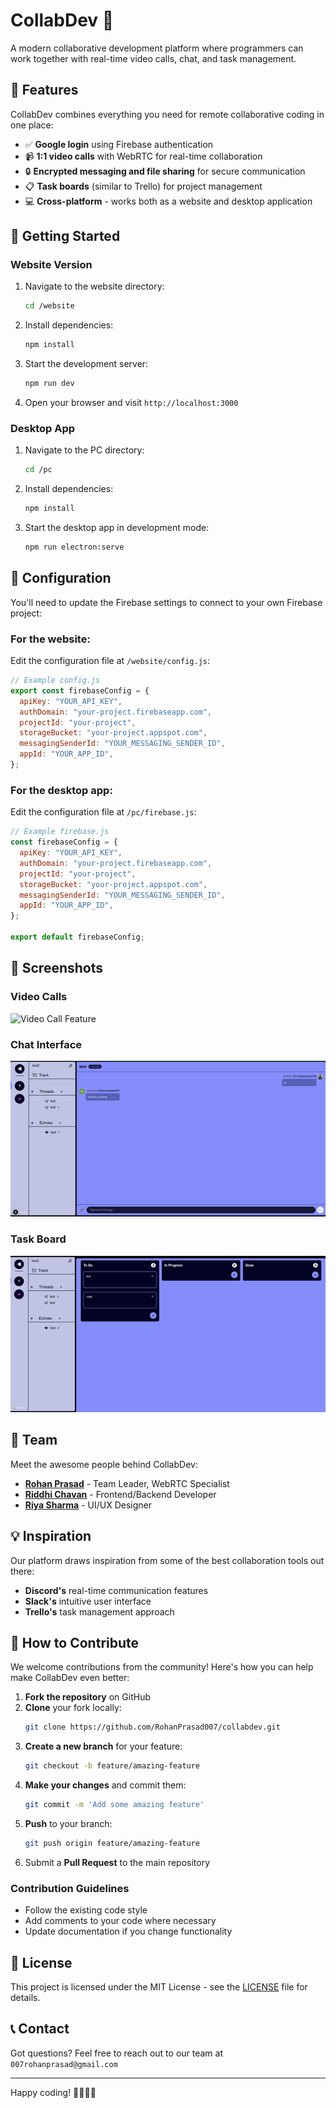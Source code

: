 # CollabDev 🚀

A modern collaborative development platform where programmers can work together with real-time video calls, chat, and task management.

## 🌟 Features

CollabDev combines everything you need for remote collaborative coding in one place:

- ✅ **Google login** using Firebase authentication
- 📹 **1:1 video calls** with WebRTC for real-time collaboration
- 🔒 **Encrypted messaging and file sharing** for secure communication
- 📋 **Task boards** (similar to Trello) for project management
- 💻 **Cross-platform** - works both as a website and desktop application

## 🚀 Getting Started

### Website Version

1. Navigate to the website directory:

   ```bash
   cd /website
   ```

2. Install dependencies:

   ```bash
   npm install
   ```

3. Start the development server:

   ```bash
   npm run dev
   ```

4. Open your browser and visit `http://localhost:3000`

### Desktop App

1. Navigate to the PC directory:

   ```bash
   cd /pc
   ```

2. Install dependencies:

   ```bash
   npm install
   ```

3. Start the desktop app in development mode:
   ```bash
   npm run electron:serve
   ```

## 🔧 Configuration

You'll need to update the Firebase settings to connect to your own Firebase project:

### For the website:

Edit the configuration file at `/website/config.js`:

```javascript
// Example config.js
export const firebaseConfig = {
  apiKey: "YOUR_API_KEY",
  authDomain: "your-project.firebaseapp.com",
  projectId: "your-project",
  storageBucket: "your-project.appspot.com",
  messagingSenderId: "YOUR_MESSAGING_SENDER_ID",
  appId: "YOUR_APP_ID",
};
```

### For the desktop app:

Edit the configuration file at `/pc/firebase.js`:

```javascript
// Example firebase.js
const firebaseConfig = {
  apiKey: "YOUR_API_KEY",
  authDomain: "your-project.firebaseapp.com",
  projectId: "your-project",
  storageBucket: "your-project.appspot.com",
  messagingSenderId: "YOUR_MESSAGING_SENDER_ID",
  appId: "YOUR_APP_ID",
};

export default firebaseConfig;
```

## 📱 Screenshots

### Video Calls

![Video Call Feature](./demo/videocall.png?text=Video+Calls)

### Chat Interface

![Chat Interface](./doc/chat.png?text=Chat+Interface)

### Task Board

![Task Board](./doc/track.png?text=Task+Board)

## 👥 Team

Meet the awesome people behind CollabDev:

- **[Rohan Prasad](https://github.com/RohanPrasad007)** - Team Leader, WebRTC Specialist
- **[Riddhi Chavan](https://github.com/Riddhi-chavan)** - Frontend/Backend Developer
- **[Riya Sharma](https://github.com/riyasharma)** - UI/UX Designer

## 💡 Inspiration

Our platform draws inspiration from some of the best collaboration tools out there:

- **Discord's** real-time communication features
- **Slack's** intuitive user interface
- **Trello's** task management approach

## 🤝 How to Contribute

We welcome contributions from the community! Here's how you can help make CollabDev even better:

1. **Fork the repository** on GitHub
2. **Clone** your fork locally:
   ```bash
   git clone https://github.com/RohanPrasad007/collabdev.git
   ```
3. **Create a new branch** for your feature:
   ```bash
   git checkout -b feature/amazing-feature
   ```
4. **Make your changes** and commit them:
   ```bash
   git commit -m 'Add some amazing feature'
   ```
5. **Push** to your branch:
   ```bash
   git push origin feature/amazing-feature
   ```
6. Submit a **Pull Request** to the main repository

### Contribution Guidelines

- Follow the existing code style
- Add comments to your code where necessary
- Update documentation if you change functionality

## 📄 License

This project is licensed under the MIT License - see the [LICENSE](LICENSE) file for details.

## 📞 Contact

Got questions? Feel free to reach out to our team at `007rohanprasad@gmail.com`

---

Happy coding! 👩‍💻👨‍💻

